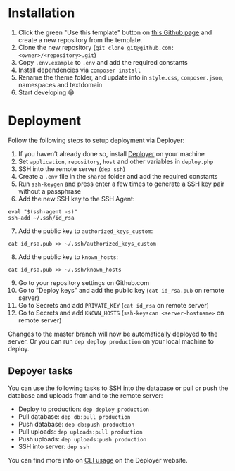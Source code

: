 # Installation

1. Click the green "Use this template" button on [this Github page](https://github.com/trendwerk/starter-wordpress) and create a new repository from the template.
2. Clone the new repository (`git clone git@github.com:<owner>/<repository>.git`)
3. Copy `.env.example` to `.env` and add the required constants
4. Install dependencies via `composer install`
5. Rename the theme folder, and update info in `style.css`, `composer.json`, namespaces and textdomain
6. Start developing 😁

# Deployment

Follow the following steps to setup deployment via Deployer:

1. If you haven’t already done so, install [Deployer](https://deployer.org/docs/installation.html) on your machine
2. Set `application`, `repository`, `host` and other variables in `deploy.php`
3. SSH into the remote server (`dep ssh`)
4. Create a `.env` file in the `shared` folder and add the required constants
5. Run `ssh-keygen` and press enter a few times to generate a SSH key pair without a passphrase
6. Add the new SSH key to the SSH Agent:
```
eval "$(ssh-agent -s)"
ssh-add ~/.ssh/id_rsa
```
7. Add the public key to `authorized_keys_custom`:
```
cat id_rsa.pub >> ~/.ssh/authorized_keys_custom
```
8. Add the public key to `known_hosts`:
```
cat id_rsa.pub >> ~/.ssh/known_hosts
```
9. Go to your repository settings on Github.com
10. Go to "Deploy keys" and add the public key (`cat id_rsa.pub` on remote server)
11. Go to Secrets and add `PRIVATE_KEY` (`cat id_rsa` on remote server)
12. Go to Secrets and add `KNOWN_HOSTS` (`ssh-keyscan <server-hostname>` on remote server)

Changes to the master branch will now be automatically deployed to the server. Or you can run `dep deploy production` on your local machine to deploy.

## Depoyer tasks

You can use the following tasks to SSH into the database or pull or push the database and uploads from and to the remote server:

- Deploy to production: `dep deploy production`
- Pull database: `dep db:pull production`
- Push database: `dep db:push production`
- Pull uploads: `dep uploads:pull production`
- Push uploads: `dep uploads:push production`
- SSH into server: `dep ssh`

You can find more info on [CLI usage](https://deployer.org/docs/cli.html) on the Deployer website.
